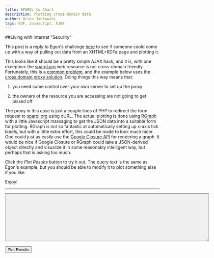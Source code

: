 ```yaml
---
title: SPARQL to Chart  
description: Plotting cross-domain data.
author: Orion Jankowski
tags: RDF, Javascript, AJAX
---
```


##Living with Internet "Security"

This post is a reply to Egon's challenge [here](http://chem-bla-ics.blogspot.com/2010/09/pulling-out-data-as-json-from-xhtmlrdfa.html?utm_source=feedburner&utm_medium=feed&utm_campaign=Feed:+blogspot/mpIP+(chem-bla-ics)) to see if someone could come up with a way of pulling out data from an XHTML+RDFa page and plotting it.

This looks like it should be a pretty simple AJAX hack, and it is, with one exception: the [sparql.org](http://sparql.org/) web resource is not cross-domain friendly.  Fortunately, this is a [common problem](http://snook.ca/archives/javascript/cross_domain_aj), and the example below uses the [cross domain proxy solution](http://ajaxpatterns.org/Cross-Domain_Proxy).  Doing things this way means that:

  1. you need some control over your own server to set up the proxy
  
  2. the owners of the resource you are accessing are not going to get pissed off
  
The proxy in this case is just a couple lines of PHP to redirect the form request to [sparql.org](http://sparql.org/) using cURL.  The actual plotting is done using [RGraph](http://www.rgraph.net/) with a little Javascript massaging to get the JSON data into a suitable form for plotting.  RGraph is not so fantastic at automatically setting up x-axis tick labels, but with a little extra effort, this could be made to look much nicer.  One could just as easily use the [Google Closure API](http://closure-library.googlecode.com/svn/docs/index.html) for rendering a graph.  It would be nice if Google Closure or RGraph could take a JSON-derived object directly and visualize it in some reasonably intelligent way, but perhaps that is asking too much.

Click the *Plot Results* button to try it out.  The query text is the same as Egon's example, but you should be able to modify it to plot something else if you like.

Enjoy!

----------

<script src="/lib/jquery/jquery-1.4.2.min_files/jquery.min.js" ></script>
<script src="/lib/RGraph/libraries/RGraph.common.core.js" ></script> 
<script src="/lib/RGraph/libraries/RGraph.common.context.js" ></script> 
<script src="/lib/RGraph/libraries/RGraph.common.annotate.js" ></script> 
<script src="/lib/RGraph/libraries/RGraph.common.zoom.js" ></script> 
<script src="/lib/RGraph/libraries/RGraph.common.tooltips.js" ></script> 
<script src="/lib/RGraph/libraries/RGraph.scatter.js" ></script>


<form action="sparql.org/sparql" method="get"> 
<p> 
    <textarea style="background-color: #F0F0F0;" name="query" cols="80" rows="10"></textarea> 
    <input type="hidden" name="default-graph-uri" value="" /> 
    <input type="hidden" name="output" value="json"/> <br/> 
    <input type="hidden" name="force-accept" value="text/plain"/>	  <br/> 
    <input type="button" value="Plot Results" onclick="getData()"/> 
</p> 
</form> 

<script type="text/javascript">
var oFormObject = document.forms[0];
oFormObject.elements["query"].value = "PREFIX cc: <http://github.com/egonw/cheminformatics.classics/1/#>\nSELECT *\nFROM\n<http://www.w3.org/2007/08/pyRdfa/extract?uri=http%3A%2F%2Fegonw.github.com%2Fcheminformatics.classics%2Fclassic1.html&format=pretty-xml&warnings=false&parser=lax&space-preserve=true>\n{\n    ?mol cc:w0 ?w ;\n         cc:p0 ?p .\n}\n"
</script>
<script type="text/javascript">
getData = function() {
  var qURL = $('form').attr("action") + "?" + $('form').serialize()
  RGraph.Clear(s1.canvas);    
  $.getJSON("/php/sparql.php", { query: qURL}, function(data)
    {plotData(data)});
  document.getElementById("scat1").style.display = "block";
  };
plotData = function(data) {
  var xLabel = data.head.vars[1];
  var yLabel = data.head.vars[2];
  console.log(xLabel);
  var points = data.results.bindings.reduce(function(acc, v, i, arr){
    if(acc){
      acc.push([v[xLabel].value, v[yLabel].value, 'orange']);
    } else {
      acc = [v[xLabel].value, v[yLabel].value, 'orange'];
    };
    return acc;
  }, []);
  var xMax = data.results.bindings.reduce(function(acc, v, i, arr){
    if(!acc){
      acc =eval(v[xLabel].value);
    } else {
      acc = Math.max(acc, eval(v[xLabel].value));
    };
    return acc;
  },0);
  var yMax = data.results.bindings.reduce(function(acc, v, i, arr){
    if(!acc){
      acc = eval(v[yLabel].value);
    } else {
      acc = Math.max(acc, eval(v[yLabel].value));
    };
    return acc;
  },0);
  s1.Set('chart.title.xaxis', xLabel);
  s1.Set('chart.title.yaxis', yLabel);
  s1.Set('chart.xmax', xMax); 
  s1.Set('chart.labels', [[0, "0"], [(xMax/2).toString(), xMax/2], [xMax.toString(), xMax]])    
  s1.data=[points];
  s1.Draw();
};
</script>
<script> 
        window.onload = function ()
        {
            data1 = [[10, 10, 'orange']];
            s1 = new RGraph.Scatter('s1', data1);
            s1.Set('chart.background.barcolor1', 'white');
            s1.Set('chart.background.barcolor2', 'white');
            s1.Set('chart.background.grid.autofit', true);
            s1.Set('chart.background.grid.autofit.numhlines', 10);
            s1.Set('chart.gutter', 80);
            s1.Set('chart.ylabels.count', 5);
            s1.Set('chart.xlabels.count', 5);
            s1.Set('chart.text.angle', 90);
            s1.Set('chart.tickmarks', 'circle');
            s1.Set('chart.ticksize', 15);
            s1.Set('chart.axis.color', 'orange')
          }
          </script>


<div id="scat1" style="display:none">
<canvas id="s1" width="600" height="350">[No canvas support]</canvas> 
<br><br>
</div>

<br><br>

